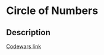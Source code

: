 # Circle of Numbers
## Description
[Codewars link](https://www.codewars.com/kata/58841cb52a077503c4000015)
